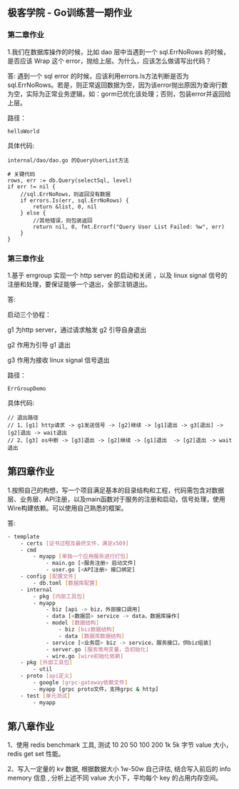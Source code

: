 ## 极客学院 - Go训练营一期作业

### 第二章作业

1.我们在数据库操作的时候，比如 dao 层中当遇到一个 sql.ErrNoRows 的时候，是否应该 Wrap 这个 error，抛给上层。为什么，应该怎么做请写出代码？

答: 遇到一个 sql error 的时候，应该利用errors.Is方法判断是否为sql.ErrNoRows。若是，则正常返回数据为空，因为该error抛出原因为查询行数为空，实际为正常业务逻辑，如：gorm已优化该处理；否则，包装error并返回给上层。

路径：
```
helloWorld
```

具体代码:
```
internal/dao/dao.go 的QueryUserList方法

# 关键代码
rows, err := db.Query(selectSql, level)
if err != nil {
    //sql.ErrNoRows，则返回没有数据
    if errors.Is(err, sql.ErrNoRows) {
        return &list, 0, nil
    } else {
        //其他错误，则包装返回
        return nil, 0, fmt.Errorf("Query User List Failed: %w", err)
    }
}
```

### 第三章作业

1.基于 errgroup 实现一个 http server 的启动和关闭 ，以及 linux signal 信号的注册和处理，要保证能够一个退出，全部注销退出。

答: 

启动三个协程：

g1 为http server，通过请求触发 g2 引导自身退出

g2 作用为引导 g1 退出

g3 作用为接收 linux signal 信号退出

路径：
```
ErrGroupDemo
```

具体代码:
```
// 退出路径
// 1、[g1] http请求 -> g1发送信号 -> [g2]继续 -> [g1]退出 -> g3[退出] -> [g2]退出 -> wait退出
// 2、[g3] os中断 -> [g3]退出 -> [g2]继续 -> [g1]退出  -> [g2]退出 -> wait退出
```

## 第四章作业

1.按照自己的构想，写一个项目满足基本的目录结构和工程，代码需包含对数据层、业务层、API注册，以及main函数对于服务的注册和启动，信号处理，使用Wire构建依赖。可以使用自己熟悉的框架。

答: 

```sh
- template
    - certs [证书过程及最终文件，满足x509]
    - cmd
        - myapp [单独一个应用服务进行打包]
            - main.go [<服务注册> 启动文件]
            - user.go [<API注册> 接口绑定]
    - config [配置文件]
        - db.toml [数据库配置]
    - internal
        - pkg [内部工具包]
        - myapp
            - biz [api -> biz，外部接口调用]
            - data [<数据层> service -> data，数据库操作]
            - model [数据结构]
                - biz [biz数据结构]
                - data [数据库数据结构]
            - service [<业务层> biz -> service，服务接口，供biz组装]
            - server.go [服务常用变量，含初始化]
            - wire.go [wire初始化依赖]
    - pkg [外部工具包]
        - util
    - proto [api定义]
        - google [grpc-gateway依赖文件]
        - myapp [grpc proto文件，支持grpc & http]
    - test [单元测试]
        - myapp
```

## 第八章作业

1、使用 redis benchmark 工具, 测试 10 20 50 100 200 1k 5k 字节 value 大小，redis get set 性能。

2、写入一定量的 kv 数据, 根据数据大小 1w-50w 自己评估, 结合写入前后的 info memory 信息  , 分析上述不同 value 大小下，平均每个 key 的占用内存空间。